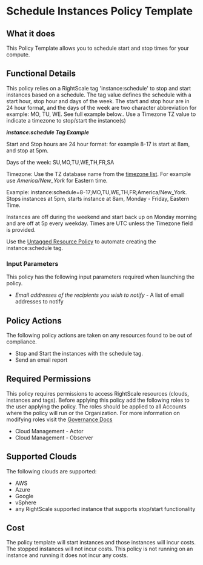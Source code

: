 # Schedule Instances Policy Template

## What it does

This Policy Template allows you to schedule start and stop times for your compute.

## Functional Details

This policy relies on a RightScale tag 'instance:schedule' to stop and start instances based on a schedule.  The tag value defines the schedule with a start hour, stop hour and days of the week.  The start and stop hour are in 24 hour format, and the days of the week are two character abbreviation for example: MO, TU, WE. See full example below..  Use a Timezone TZ value to indicate a timezone to stop/start the instance(s)

***instance:schedule Tag Example***

Start and Stop hours are 24 hour format: for example 8-17 is start at 8am, and stop at 5pm.

Days of the week: SU,MO,TU,WE,TH,FR,SA

Timezone: Use the TZ database name from the [timezone list](https://en.wikipedia.org/wiki/List_of_tz_database_time_zones). For example use *America/New_York* for Eastern time.

Example: instance:schedule=8-17;MO,TU,WE,TH,FR;America/New_York. Stops instances at 5pm, starts instance at 8am, Monday - Friday, Eastern Time.

Instances are off during the weekend and start back up on Monday morning and are off at 5p every weekday.
Times are UTC unless the Timezone field is provided.

Use the [Untagged Resource Policy](https://github.com/rightscale/policy_templates/tree/master/compliance/tags/tag_checker) to automate creating the instance:schedule tag.

### Input Parameters

This policy has the following input parameters required when launching the policy.

- *Email addresses of the recipients you wish to notify* - A list of email addresses to notify

## Policy Actions

The following policy actions are taken on any resources found to be out of compliance.

- Stop and Start the instances with the schedule tag.
- Send an email report

## Required Permissions

This policy requires permissions to access RightScale resources (clouds, instances and tags).  Before applying this policy add the following roles to the user applying the policy.  The roles should be applied to all Accounts where the policy will run or the Organization. For more information on modifying roles visit the [Governance Docs](https://docs.rightscale.com/cm/ref/user_roles.html)

- Cloud Management - Actor
- Cloud Management - Observer

## Supported Clouds

The following clouds are supported:

- AWS
- Azure
- Google
- vSphere
- any RightScale supported instance that supports stop/start functionality

## Cost

The policy template will start instances and those instances will incur costs. The stopped instances will not incur costs.  This policy is not running on an instance and running it does not incur any costs.
